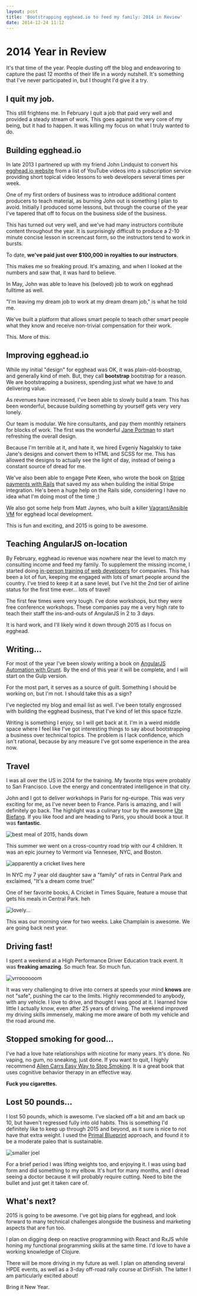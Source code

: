 ```yaml
---
layout: post
title: 'Bootstrapping egghead.io to feed my family: 2014 in Review'
date: 2014-12-24 11:12
---
```


# 2014 Year in Review

It's that time of the year. People dusting off the blog and endeavoring to capture the past 12 months of their life in a wordy nutshell. It's something that I've never participated in, but I thought I'd give it a try.

## I quit my job.

This still frightens me. In February I quit a job that paid very well and provided a steady stream of work. This goes against the very core of my being, but it had to happen. It was killing my focus on what I truly wanted to do.

## Building egghead.io

In late 2013 I partnered up with my friend John Lindquist to convert his [egghead.io website](https://egghead.io) from a list of YouTube videos into a subscription service providing short topical video lessons to web developers several times per week.

One of my first orders of business was to introduce additional content producers to teach material, as burning John out is something I plan to avoid. Initially I produced some lessons, but through the course of the year I've tapered that off to focus on the business side of the business.

This has turned out very well, and we've had many instructors contribute content throughout the year. It is surprisingly difficult to produce a 2-10 minute concise lesson in screencast form, so the instructors tend to work in bursts.

To date, **we've paid just over $100,000 in royalties to our instructors**.

This makes me so freaking proud. It's amazing, and when I looked at the numbers and saw that, it was hard to believe.

In May, John was able to leave his (beloved) job to work on egghead fulltime as well.

"I'm leaving my dream job to work at my dream dream job," is what he told me.

We've built a platform that allows smart people to teach other smart people what they know and receive non-trivial compensation for their work.

This. More of this.

## Improving egghead.io

While my initial "design" for egghead was OK, it was plain-old-boostrap, and generally kind of meh. But, they call **bootstrap** bootstrap for a reason. We are bootstrapping a business, spending just what we have to and delivering value.

As revenues have increased, I've been able to slowly build a team. This has been wonderful, because building something by yourself gets very very lonely.

Our team is modular. We hire consultants, and pay them monthly retainers for blocks of work. The first was the wonderful [Jane Portman](http://uibreakfast.com/) to start refreshing the overall design.

Because I'm terrible at it, and hate it, we hired Evgeniy Nagalskiy to take Jane's designs and convert them to HTML and SCSS for me. This has allowed the designs to actually see the light of day, instead of being a constant source of dread for me.

We've also been able to engage Pete Keen, who wrote the book on [Stripe payments with Rails](https://www.masteringmodernpayments.com/) that saved my ass when building the initial Stripe integration. He's been a huge help on the Rails side, considering I have no idea what I'm doing most of the time ;)

We also got some help from Matt Jaynes, who built a killer [Vagrant/Ansible VM](https://devopsu.com/) for egghead local development.

This is fun and exciting, and 2015 is going to be awesome.

## Teaching AngularJS on-location

By February, egghead.io revenue was nowhere near the level to match my consulting income and feed my family. To supplement the missing income, I started doing [in-person training of web developers](https://egghead.io/angularjs-enterprise-training-workshop) for companies. This has been a lot of fun, keeping me engaged with lots of smart people around the country. I've tried to keep it at a sane level, but I've hit the 2nd tier of airline status for the first time ever... lots of travel!

The first few times were very tough. I've done workshops, but they were free conference workshops. These companies pay me a very high rate to teach their staff the ins-and-outs of AngularJS in 2 to 3 days.

It is hard work, and I'll likely wind it down through 2015 as I focus on egghead.

## Writing...

For most of the year I've been slowly writing a book on [AngularJS Automation with Grunt](https://egghead.io/essential-angularjs-grunt-build). By the end of this year it will be complete, and I will start on the Gulp version.

For the most part, it serves as a source of guilt. Something I should be working on, but I'm not. I should take this as a sign?

I've neglected my blog and email list as well. I've been totally engrossed with building the egghead business, that I've kind of let this space fizzle.

Writing is something I enjoy, so I will get back at it. I'm in a weird middle space where I feel like I've got interesting things to say about bootstrapping a business over technical topics. The problem is I lack confidence, which isn't rational, because by any measure I've got some experience in the area now.

## Travel

I was all over the US in 2014 for the training. My favorite trips were probably to San Francisco. Love the energy and concentrated intelligence in that city.

John and I got to deliver workshops in Paris for ng-europe. This was very exciting for me, as I've never been to France. Paris is amazing, and I will definitely go back. The highlight was a culinary tour by the awesome [Ute Biefang](http://www.uteinparis.com/WELCOME.html). If you like food and are heading to Paris, you should book a tour. It was **fantastic**.

![best meal of 2015, hands down](/images/best_meal_2015.jpg)

This summer we went on a cross-country road trip with our 4 children. It was an epic journey to Vermont via Tennesee, NYC, and Boston.

![apparently a cricket lives here](/images/times_square.jpg)

In NYC my 7 year old daughter saw a "family" of rats in Central Park and exclaimed, "It's a dream come true!"

One of her favorite books, A Cricket in Times Square, feature a mouse that gets his meals in Central Park. heh

![lovely...](/images/lake_view.jpg)

This was our morning view for two weeks. Lake Champlain is awesome. We are going back next year.

## Driving fast!

I spent a weekend at a High Performance Driver Education track event. It was **freaking amazing**. So much fear. So much fun.

![vrroooooom](/images/racing_2015.jpg)

It was very challenging to drive into corners at speeds your mind **knows** are not "safe", pushing the car to the limits. Highly recommended to anybody, with any vehicle. I love to drive, and thought I was good at it. I learned how little I actually know, even after 25 years of driving. The weekend improved my driving skills immensely, making me more aware of both my vehicle and the road around me.

## Stopped smoking for good...

I've had a love hate relationships with nicotine for many years. It's done. No vaping, no gum, no sneaking, just done. If you want to quit, I highly recommend [Allen Carrs Easy Way to Stop Smoking](http://www.amazon.com/exec/obidos/ASIN/0718194551/joehoobuiblo-20/ref=nosim/). It is a great book that uses cognitive behavior therapy in an effective way.

**Fuck you cigarettes.**

## Lost 50 pounds...

I lost 50 pounds, which is awesome. I've slacked off a bit and am back up 10, but haven't regressed fully into old habits. This is something I'd definitely like to keep up through 2015 and beyond, as it sure is nice to not have that extra weight. I used the [Primal Blueprint](http://www.amazon.com/exec/obidos/ASIN/0982207778/joehoobuiblo-20/ref=nosim/) approach, and found it to be a moderate paleo that is sustainable.

![smaller joel](/images/smaller_joel.jpg)

For a brief period I was lifting weights too, and enjoying it. I was using bad form and did something to my elbow. It's hurt for many months, and I dread seeing a doctor because it will probably require cutting. Need to bite the bullet and just get it taken care of.

## What's next?

2015 is going to be awesome. I've got big plans for egghead, and look forward to many technical challenges alongside the business and marketing aspects that are fun too.

I plan on digging deep on reactive programming with React and RxJS while honing my functional programming skills at the same time. I'd love to have a working knowledge of Clojure.

There will be more driving in my future as well. I plan on attending several HPDE events, as well as a 3-day off-road rally course at DirtFish. The latter I am particularly excited about!

Bring it New Year.

